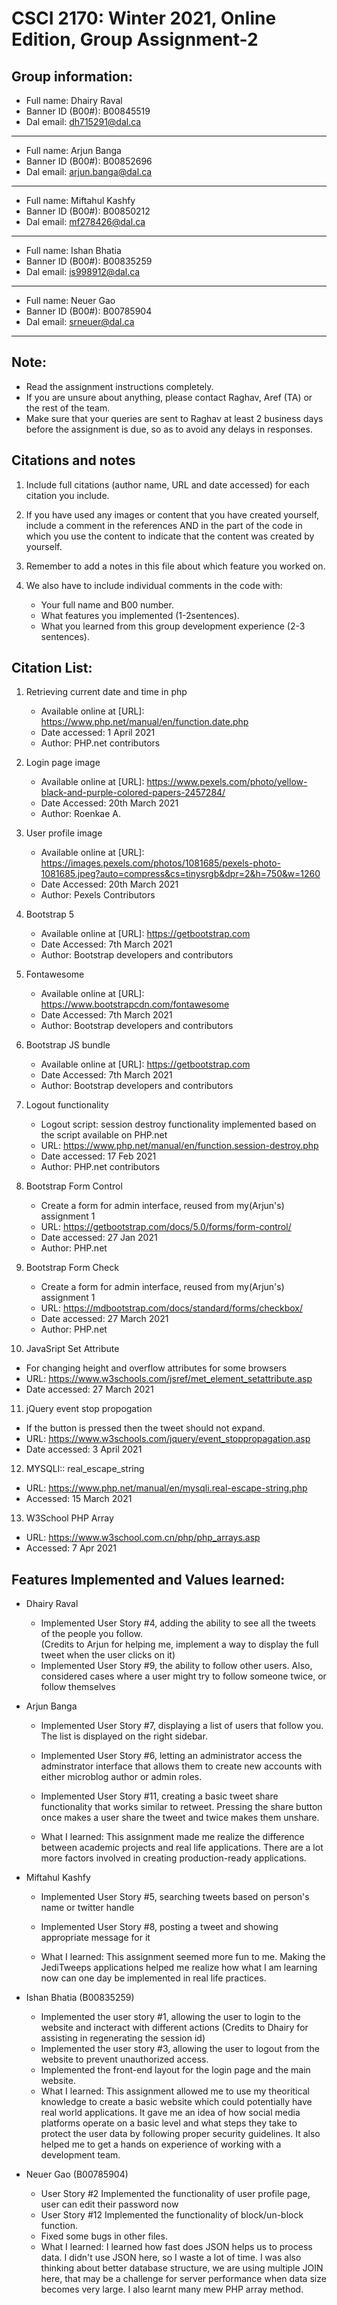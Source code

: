 # CSCI 2170: Winter 2021, Online Edition, Group Assignment-2

## Group information:
- Full name: Dhairy Raval
- Banner ID (B00#): B00845519
- Dal email: dh715291@dal.ca
---
- Full name: Arjun Banga
- Banner ID (B00#): B00852696
- Dal email: arjun.banga@dal.ca
---
- Full name: Miftahul Kashfy 
- Banner ID (B00#): B00850212
- Dal email: mf278426@dal.ca
---
- Full name: Ishan Bhatia
- Banner ID (B00#): B00835259
- Dal email: is998912@dal.ca
---
- Full name: Neuer Gao
- Banner ID (B00#): B00785904
- Dal email: srneuer@dal.ca
---

## Note:
- Read the assignment instructions completely.
- If you are unsure about anything, please contact Raghav, Aref (TA) or the rest of the team.
- Make sure that your queries are sent to Raghav at least 2 business days before the assignment is due, so as to avoid any delays in responses.

## Citations and notes
1. Include full citations (author name, URL and date accessed) for each citation you include.
2. If you have used any images or content that you have created yourself, include a comment in the references AND in the part of the code in which you use the content to indicate that the content was created by yourself.
3. Remember to add a notes in this file about which feature you worked on.
4. We also have to include individual comments in the code with:

   * Your full name and B00 number.
   * What features you implemented (1-2sentences).
   * What you learned from this group development experience (2-3 sentences).

## Citation List:

1. Retrieving current date and time in php
	* Available online at [URL]: https://www.php.net/manual/en/function.date.php
	* Date accessed: 1 April 2021
	* Author: PHP.net contributors

2. Login page image
   * Available online at [URL]: https://www.pexels.com/photo/yellow-black-and-purple-colored-papers-2457284/
   * Date Accessed: 20th March 2021
   * Author: Roenkae A.

3. User profile image
   * Available online at [URL]: https://images.pexels.com/photos/1081685/pexels-photo-1081685.jpeg?auto=compress&cs=tinysrgb&dpr=2&h=750&w=1260
   * Date Accessed: 20th March 2021
   * Author: Pexels Contributors

4. Bootstrap 5
    * Available online at [URL]: https://getbootstrap.com
    * Date Accessed: 7th March 2021
    * Author: Bootstrap developers and contributors

5. Fontawesome
    * Available online at [URL]: https://www.bootstrapcdn.com/fontawesome
    * Date Accessed: 7th March 2021
    * Author: Bootstrap developers and contributors 

6. Bootstrap JS bundle
   * Available online at [URL]: https://getbootstrap.com
   * Date Accessed: 7th March 2021
   * Author: Bootstrap developers and contributors

7. Logout functionality
   * Logout script: session destroy functionality implemented based on the script available on PHP.net
   * URL: https://www.php.net/manual/en/function.session-destroy.php
   * Date accessed: 17 Feb 2021
   * Author: PHP.net contributors

8. Bootstrap Form Control
   * Create a form for admin interface, reused from my(Arjun's) assignment 1
   * URL: https://getbootstrap.com/docs/5.0/forms/form-control/
   * Date accessed: 27 Jan 2021
   * Author: PHP.net

9. Bootstrap Form Check
   * Create a form for admin interface, reused from my(Arjun's) assignment 1
   * URL: https://mdbootstrap.com/docs/standard/forms/checkbox/
   * Date accessed: 27 March 2021
   * Author: PHP.net

10. JavaSript Set Attribute
   * For changing height and overflow attributes for some browsers
   * URL: https://www.w3schools.com/jsref/met_element_setattribute.asp
   * Date accessed: 27 March 2021

11. jQuery event stop propogation
   * If the button is pressed then the tweet should not expand.
   * URL: https://www.w3schools.com/jquery/event_stoppropagation.asp
   * Date accessed: 3 April 2021

12. MYSQLI:: real_escape_string
   * URL: https://www.php.net/manual/en/mysqli.real-escape-string.php
   * Accessed: 15 March 2021

13. W3School PHP Array
   * URL: https://www.w3school.com.cn/php/php_arrays.asp
   * Accessed: 7 Apr 2021

## Features Implemented and Values learned:

- Dhairy Raval
	* Implemented User Story #4, adding the ability to see all the tweets of the people you follow. 	
	(Credits to Arjun for helping me, implement a way to display the full tweet when the user clicks on it)
  * Implemented User Story #9, the ability to follow other users. Also, considered cases where a user might try to follow someone twice, or follow themselves

- Arjun Banga
   * Implemented User Story #7, displaying a list of users that follow you. The list is displayed on the right sidebar.
   * Implemented User Story #6, letting an administrator access the adminstrator interface that allows them to create new accounts with either microblog author or admin roles.
   * Implemented User Story #11, creating a basic tweet share functionality that works similar to retweet. Pressing the share button once makes a user share the tweet and twice makes them unshare.

   * What I learned: This assignment made me realize the difference between academic projects and real life applications. There are a lot more factors involved in creating production-ready applications.


- Miftahul Kashfy
   * Implemented User Story #5, searching tweets based on person's name or twitter handle
   * Implemented User Story #8, posting a tweet and showing appropriate message for it

   * What I learned: This assignment seemed more fun to me. Making the JediTweeps applications helped me realize how what I am
   					 learning now can one day be implemented in real life practices. 

- Ishan Bhatia (B00835259)
   * Implemented the user story #1, allowing the user to login to the website and incteract with different actions (Credits to Dhairy for assisting in regenerating the session id)
   * Implemented the user story #3, allowing the user to logout from the website to prevent unauthorized access. 
   * Implemented the front-end layout for the login page and the main website.
   * What I learned: This assignment allowed me to use my theoritical knowledge to create a basic website which could potentially have real world applications. It gave me an idea of how social media platforms operate on a basic level and what steps they take to protect the user data by following proper security guidelines. It also helped me to get a hands on experience of working with a development team.   
- Neuer Gao (B00785904)
    * User Story #2 Implemented the functionality of user profile page, user can edit their password now
    * User Story #12 Implemented the functionality of block/un-block function.
    * Fixed some bugs in other files.
    * What I learned: I learned how fast does JSON helps us to process data. I didn't use JSON here, so I waste a lot of time. I was also thinking about better database structure, we are using multiple JOIN here, that may be a challenge for server performance when data size becomes very large. I also learnt many mew PHP array method.




